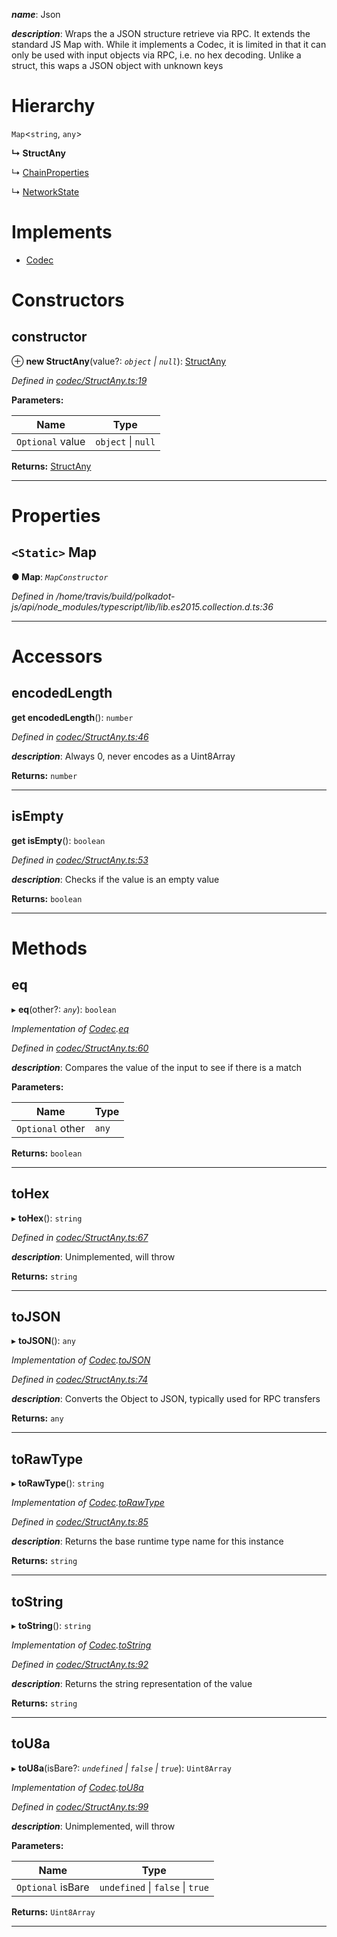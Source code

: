 

*__name__*: Json

*__description__*: Wraps the a JSON structure retrieve via RPC. It extends the standard JS Map with. While it implements a Codec, it is limited in that it can only be used with input objects via RPC, i.e. no hex decoding. Unlike a struct, this waps a JSON object with unknown keys

# Hierarchy

 `Map`<`string`, `any`>

**↳ StructAny**

↳  [ChainProperties](_rpc_chainproperties_.chainproperties.md)

↳  [NetworkState](_rpc_networkstate_.networkstate.md)

# Implements

* [Codec](../interfaces/_types_.codec.md)

# Constructors

<a id="constructor"></a>

##  constructor

⊕ **new StructAny**(value?: *`object` \| `null`*): [StructAny](_codec_structany_.structany.md)

*Defined in [codec/StructAny.ts:19](https://github.com/polkadot-js/api/blob/6f3c8f7/packages/types/src/codec/StructAny.ts#L19)*

**Parameters:**

| Name | Type |
| ------ | ------ |
| `Optional` value | `object` \| `null` |

**Returns:** [StructAny](_codec_structany_.structany.md)

___

# Properties

<a id="map"></a>

## `<Static>` Map

**● Map**: *`MapConstructor`*

*Defined in /home/travis/build/polkadot-js/api/node_modules/typescript/lib/lib.es2015.collection.d.ts:36*

___

# Accessors

<a id="encodedlength"></a>

##  encodedLength

**get encodedLength**(): `number`

*Defined in [codec/StructAny.ts:46](https://github.com/polkadot-js/api/blob/6f3c8f7/packages/types/src/codec/StructAny.ts#L46)*

*__description__*: Always 0, never encodes as a Uint8Array

**Returns:** `number`

___
<a id="isempty"></a>

##  isEmpty

**get isEmpty**(): `boolean`

*Defined in [codec/StructAny.ts:53](https://github.com/polkadot-js/api/blob/6f3c8f7/packages/types/src/codec/StructAny.ts#L53)*

*__description__*: Checks if the value is an empty value

**Returns:** `boolean`

___

# Methods

<a id="eq"></a>

##  eq

▸ **eq**(other?: *`any`*): `boolean`

*Implementation of [Codec](../interfaces/_types_.codec.md).[eq](../interfaces/_types_.codec.md#eq)*

*Defined in [codec/StructAny.ts:60](https://github.com/polkadot-js/api/blob/6f3c8f7/packages/types/src/codec/StructAny.ts#L60)*

*__description__*: Compares the value of the input to see if there is a match

**Parameters:**

| Name | Type |
| ------ | ------ |
| `Optional` other | `any` |

**Returns:** `boolean`

___
<a id="tohex"></a>

##  toHex

▸ **toHex**(): `string`

*Defined in [codec/StructAny.ts:67](https://github.com/polkadot-js/api/blob/6f3c8f7/packages/types/src/codec/StructAny.ts#L67)*

*__description__*: Unimplemented, will throw

**Returns:** `string`

___
<a id="tojson"></a>

##  toJSON

▸ **toJSON**(): `any`

*Implementation of [Codec](../interfaces/_types_.codec.md).[toJSON](../interfaces/_types_.codec.md#tojson)*

*Defined in [codec/StructAny.ts:74](https://github.com/polkadot-js/api/blob/6f3c8f7/packages/types/src/codec/StructAny.ts#L74)*

*__description__*: Converts the Object to JSON, typically used for RPC transfers

**Returns:** `any`

___
<a id="torawtype"></a>

##  toRawType

▸ **toRawType**(): `string`

*Implementation of [Codec](../interfaces/_types_.codec.md).[toRawType](../interfaces/_types_.codec.md#torawtype)*

*Defined in [codec/StructAny.ts:85](https://github.com/polkadot-js/api/blob/6f3c8f7/packages/types/src/codec/StructAny.ts#L85)*

*__description__*: Returns the base runtime type name for this instance

**Returns:** `string`

___
<a id="tostring"></a>

##  toString

▸ **toString**(): `string`

*Implementation of [Codec](../interfaces/_types_.codec.md).[toString](../interfaces/_types_.codec.md#tostring)*

*Defined in [codec/StructAny.ts:92](https://github.com/polkadot-js/api/blob/6f3c8f7/packages/types/src/codec/StructAny.ts#L92)*

*__description__*: Returns the string representation of the value

**Returns:** `string`

___
<a id="tou8a"></a>

##  toU8a

▸ **toU8a**(isBare?: *`undefined` \| `false` \| `true`*): `Uint8Array`

*Implementation of [Codec](../interfaces/_types_.codec.md).[toU8a](../interfaces/_types_.codec.md#tou8a)*

*Defined in [codec/StructAny.ts:99](https://github.com/polkadot-js/api/blob/6f3c8f7/packages/types/src/codec/StructAny.ts#L99)*

*__description__*: Unimplemented, will throw

**Parameters:**

| Name | Type |
| ------ | ------ |
| `Optional` isBare | `undefined` \| `false` \| `true` |

**Returns:** `Uint8Array`

___

